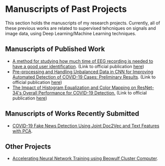 # Manuscripts of Past Projects

This section holds the manuscripts of my research projects. Currently, all of these previous works are related to supervised tehcniques on signals and image data, using Deep Learning/Machine Learning techniques.


## Manuscripts of Published Work

- [A method for studying how much time of EEG recording is needed to have a good user identification](https://github.com/hector6298/Deep-Learning-Collab-notebooks/blob/master/Manuscripts/Preprints%20-%20Published%20Work/EEG_biometric.pdf). (Link to official publication [here](https://www.researchgate.net/publication/337404372_A_method_for_studying_how_much_time_of_EEG_recording_is_needed_to_have_a_good_user_identification))
- [Pre-processing and Handling Unbalanced Data in CNN for Improving Automated Detection of COVID-19 Cases: Preliminary Results](https://github.com/hector6298/Deep-Learning-Collab-notebooks/blob/master/Manuscripts/Preprints%20-%20Published%20Work/Covid19_CNN_detection.pdf). (Link to official publication [here](https://www.springerprofessional.de/en/pre-processing-and-handling-unbalanced-data-in-cnn-for-improving/18582236))
- [The Impact of Histogram Equalization and Color Mapping on ResNet-34's Overall Performance for COVID-19 Detection.](https://github.com/hector6298/Deep-Learning-Collab-notebooks/blob/master/Manuscripts/Preprints%20-%20Published%20Work/Covid19_CNN_classification_color_filters.pdf) (Link to official publication [here](https://dl.acm.org/doi/fullHtml/10.1145/3456146.3456154))


## Manuscripts of Works Recently Submitted

- [COVID-19 Fake News Detection Using Joint Doc2Vec and Text Features with PCA](https://github.com/hector6298/Deep-Learning-Collab-notebooks/blob/master/Manuscripts/Preprints%20-%20Submitted%20Work/COVID_19_Fake_News_Detection_Using_Joint_Doc2Vec_and_Text_Features_with_PCA.pdf).


## Other Projects

- [Accelerating Neural Network Training using Beowulf Cluster Computer](https://github.com/hector6298/Deep-Learning-Collab-notebooks/blob/master/Manuscripts/Other%20Projects/CNN_Beowulf_Cluster.pdf).